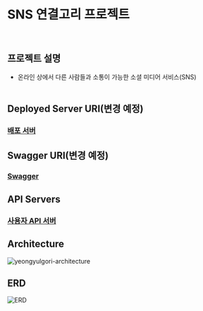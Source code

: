 # SNS 연결고리 프로젝트

<br>

## 프로젝트 설명

- 온라인 상에서 다른 사람들과 소통이 가능한 소셜 미디어 서비스(SNS)
  <br><br>

## Deployed Server URI(변경 예정)
### [배포 서버](yeongyulgori.myduckdns.org:610)

## Swagger URI(변경 예정)
### [Swagger](yeongyulgori.duckdns.org:610/swagger-ui/index.html)

## API Servers

### [사용자 API 서버](https://github.com/hellmir/yeongyulgori/tree/main/user-api)

## Architecture
![yeongyulgori-architecture](https://github.com/hellmir/yeongyulgori/assets/128391669/27c3e931-a42d-4ff0-8935-e0b0b58fc540)

## ERD
![ERD](https://github.com/hellmir/yeongyulgori/assets/128391669/8bdd95c6-72b2-455e-ad23-f34ca14f43ae)
